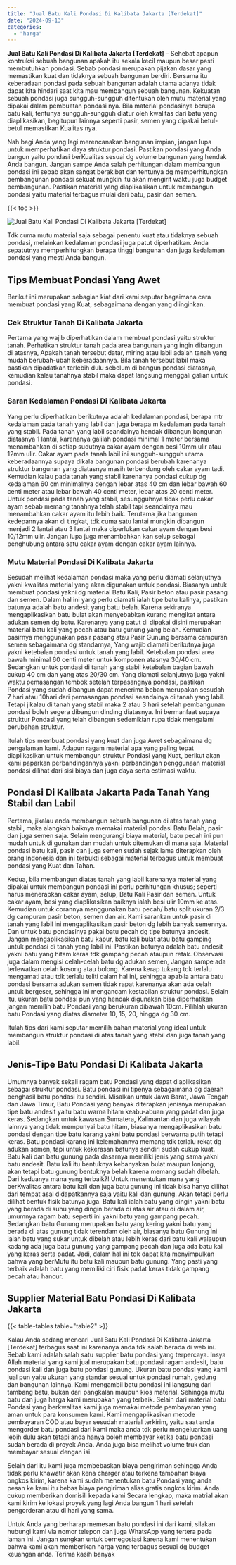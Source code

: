 ```yaml
---
title: "Jual Batu Kali Pondasi Di Kalibata Jakarta [Terdekat]"
date: "2024-09-13"
categories: 
  - "harga"
---
```


**Jual Batu Kali Pondasi Di Kalibata Jakarta \[Terdekat\]** – Sehebat apapun kontruksi sebuah bangunan apakah itu sekala kecil maupun besar pasti membutuhkan pondasi. Sebab pondasi merupakan pijakan dasar yang memastikan kuat dan tidaknya sebuah bangunan berdiri. Bersama itu keberadaan pondasi pada sebuah bangunan adalah utama adanya tidak dapat kita hindari saat kita mau membangun sebuah bangunan. Kekuatan sebuah pondasi juga sungguh-sungguh ditentukan oleh mutu material yang dipakai dalam pembuatan pondasi nya. Bila material pondasinya berupa batu kali, tentunya sungguh-sungguh diatur oleh kwalitas dari batu yang diaplikasikan, begitupun lainnya seperti pasir, semen yang dipakai betul-betul memastikan Kualitas nya.

Nah bagi Anda yang lagi merencanakan bangunan impian, jangan lupa untuk memperhatikan daya struktur pondasi. Pastikan pondasi yang Anda bangun yaitu pondasi berKualitas sesuai dg volume bangunan yang hendak Anda bangun. Jangan sampe Anda salah perhitungan dalam membangun pondasi ini sebab akan sangat berakibat dan tentunya dg memperhitungkan pembangunan pondasi sekuat mungkin itu akan mengirit waktu juga budget pembangunan. Pastikan material yang diaplikasikan untuk membangun pondasi yaitu material terbagus mulai dari batu, pasir dan semen.

{{< toc >}}

![Jual Batu Kali Pondasi Di Kalibata Jakarta [Terdekat]](/images/jual-batu-kali-14.png)

Tdk cuma mutu material saja sebagai penentu kuat atau tidaknya sebuah pondasi, melainkan kedalaman pondasi juga patut diperhatikan. Anda sepatutnya memperhitungkan berapa tinggi bangunan dan juga kedalaman pondasi yang mesti Anda bangun.

## Tips Membuat Pondasi Yang Awet

Berikut ini merupakan sebagian kiat dari kami seputar bagaimana cara membuat pondasi yang Kuat, sebagaimana dengan yang diinginkan.

### Cek Struktur Tanah Di Kalibata Jakarta

Pertama yang wajib diperhatikan dalam membuat pondasi yaitu struktur tanah. Perhatikan struktur tanah pada area bangunan yang ingin dibangun di atasnya, Apakah tanah tersebut datar, miring atau labil adalah tanah yang mudah berubah-ubah keberadaannya. Bila tanah tersebut labil maka pastikan dipadatkan terlebih dulu sebelum di bangun pondasi diatasnya, kemudian kalau tanahnya stabil maka dapat langsung menggali galian untuk pondasi.

### Saran Kedalaman Pondasi Di Kalibata Jakarta

Yang perlu diperhatikan berikutnya adalah kedalaman pondasi, berapa mtr kedalaman pada tanah yang labil dan juga berapa m kedalaman pada tanah yang stabil. Pada tanah yang labil seandainya hendak dibangun bangunan diatasnya 1 lantai, karenanya galilah pondasi minimal 1 meter bersama menambahkan di setiap sudutnya cakar ayam dengan besi 10mm ulir atau 12mm ulir. Cakar ayam pada tanah labil ini sungguh-sungguh utama keberadaannya supaya dikala bangunan pondasi berubah karenanya struktur bangunan yang diatasnya masih terbendung oleh cakar ayam tadi. Kemudian kalau pada tanah yang stabil karenanya pondasi cukup dg kedalaman 60 cm minimalnya dengan lebar atas 40 cm dan lebar bawah 60 centi meter atau lebar bawah 40 centi meter, lebar atas 20 centi meter. Untuk pondasi pada tanah yang stabil, sesungguhnya tidak perlu cakar ayam sebab memang tanahnya telah stabil tapi seandainya mau menambahkan cakar ayam itu lebih baik. Terutama jika bangunan kedepannya akan di tingkat, tdk cuma satu lantai mungkin dibangun menjadi 2 lantai atau 3 lantai maka diperlukan cakar ayam dengan besi 10/12mm ulir. Jangan lupa juga menambahkan kan selup sebagai penghubung antara satu cakar ayam dengan cakar ayam lainnya.

### Mutu Material Pondasi Di Kalibata Jakarta

Sesudah melihat kedalaman pondasi maka yang perlu diamati selanjutnya yakni kwalitas material yang akan digunakan untuk pondasi. Biasanya untuk membuat pondasi yakni dg material Batu Kali, Pasir beton atau pasir pasang dan semen. Dalam hal ini yang perlu diamati ialah tipe batu kalinya, pastikan batunya adalah batu andesit yang batu belah. Karena sekiranya mengaplikasikan batu bulat akan menyebabkan kurang mengikat antara adukan semen dg batu. Karenanya yang patut di dipakai disini merupakan material batu kali yang pecah atau batu gunung yang belah. Kemudian pasirnya menggunakan pasir pasang atau Pasir Gunung bersama campuran semen sebagaimana dg standarnya, Yang wajib diamati berikutnya juga yakni ketebalan pondasi untuk tanah yang labil. Ketebalan pondasi area bawah minimal 60 centi meter untuk komponen atasnya 30/40 cm. Sedangkan untuk pondasi di tanah yang stabil ketebalan bagian bawah cukup 40 cm dan yang atas 20/30 cm. Yang diamati selanjutnya juga yakni waktu pemasangan tembok setelah terpasangnya pondasi, pastikan Pondasi yang sudah dibangun dapat menerima beban merupakan sesudah 7 hari atau 10hari dari pemasangan pondasi seandainya di tanah yang labil. Tetapi jikalau di tanah yang stabil maka 2 atau 3 hari setelah pembangunan pondasi boleh segera dibangun dinding diatasnya. Ini bermanfaat supaya struktur Pondasi yang telah dibangun sedemikian rupa tidak mengalami perubahan struktur.

Itulah tips membuat pondasi yang kuat dan juga Awet sebagaimana dg pengalaman kami. Adapun ragam material apa yang paling tepat diaplikasikan untuk membangun struktur Pondasi yang Kuat, berikut akan kami paparkan perbandingannya yakni perbandingan penggunaan material pondasi dilihat dari sisi biaya dan juga daya serta estimasi waktu.

## Pondasi Di Kalibata Jakarta Pada Tanah Yang Stabil dan Labil

Pertama, jikalau anda membangun sebuah bangunan di atas tanah yang stabil, maka alangkah baiknya memakai material pondasi Batu Belah, pasir dan juga semen saja. Selain mengurangi biaya material, batu pecah ini pun mudah untuk di gunakan dan mudah untuk ditemukan di mana saja. Material pondasi batu kali, pasir dan juga semen sudah sejak lama diterapkan oleh orang Indonesia dan ini terbukti sebagai material terbagus untuk membuat pondasi yang Kuat dan Tahan.

Kedua, bila membangun diatas tanah yang labil karenanya material yang dipakai untuk membangun pondasi ini perlu perhitungan khusus; seperti harus menerapkan cakar ayam, selup, Batu Kali Pasir dan semen. Untuk cakar ayam, besi yang diaplikasikan baiknya ialah besi ulir 10mm ke atas. Kemudian untuk corannya menggunakan batu pecah/ batu split ukuran 2/3 dg campuran pasir beton, semen dan air. Kami sarankan untuk pasir di tanah yang labil ini mengaplikasikan pasir beton dg lebih banyak semennya. Dan untuk batu pondasinya pakai batu pecah dg tipe batunya andesit. Jangan mengaplikasikan batu kapur, batu kali bulat atau batu gamping untuk pondasi di tanah yang labil ini. Pastikan batunya adalah batu andesit yakni batu yang hitam keras tdk gampang pecah ataupun retak. Observasi juga dalam mengisi celah-celah batu dg adukan semen, Jangan sampe ada terlewatkan celah kosong atau bolong. Karena kerap tukang tdk terlalu mengamati atau tdk terlalu teliti dalam hal ini, sehingga apabila antara batu pondasi bersama adukan semen tidak rapat karenanya akan ada celah untuk bergeser, sehingga ini mengancam kestabilan struktur pondasi. Selain itu, ukuran batu pondasi pun yang hendak digunakan bisa diperhatikan jangan memilih batu Pondasi yang berukuran dibawah 10cm. Pilihlah ukuran batu Pondasi yang diatas diameter 10, 15, 20, hingga dg 30 cm.

Itulah tips dari kami seputar memilih bahan material yang ideal untuk membangun struktur pondasi di atas tanah yang stabil dan juga tanah yang labil.

## Jenis-Tipe Batu Pondasi Di Kalibata Jakarta

Umumnya banyak sekali ragam batu Pondasi yang dapat diaplikasikan sebagai struktur pondasi. Batu pondasi ini tipenya sebagaimana dg daerah penghasil batu pondasi itu sendiri. Misalkan untuk Jawa Barat, Jawa Tengah dan Jawa Timur, Batu Pondasi yang banyak diterapkan jenisnya merupakan tipe batu andesit yaitu batu warna hitam keabu-abuan yang padat dan juga keras. Sedangkan untuk kawasan Sumatera, Kalimantan dan juga wilayah lainnya yang tidak mempunyai batu hitam, biasanya mengaplikasikan batu pondasi dengan tipe batu karang yakni batu pondasi berwarna putih tetapi keras. Batu pondasi karang ini kelemahannya memang tdk terlalu rekat dg adukan semen, tapi untuk kekerasan batunya sendiri sudah cukup kuat. Batu kali dan batu gunung pada dasarnya memiliki jenis yang sama yakni batu andesit. Batu kali itu bentuknya kebanyakan bulat maupun lonjong, akan tetapi batu gunung bentuknya belah karena memang sudah dibelah. Dari keduanya mana yang terbaik?! Untuk menentukan mana yang berKwalitas antara batu kali dan juga batu gunung ini tidak bisa hanya dilihat dari tempat asal didapatkannya saja yaitu kali dan gunung. Akan tetapi perlu dilihat bentuk fisik batunya juga. Batu kali ialah batu yang dingin yakni batu yang berada di suhu yang dingin berada di atas air atau di dalam air, umumnya ragam batu seperti ini yakni batu yang gampang pecah. Sedangkan batu Gunung merupakan batu yang kering yakni batu yang berada di atas gunung tidak terendam oleh air, biasanya batu Gunung ini ialah batu yang sukar untuk dibelah atau lebih keras dari batu kali walaupun kadang ada juga batu gunung yang gampang pecah dan juga ada batu kali yang keras serta padat. Jadi, dalam hal ini tdk dapat kita menyimpulkan bahwa yang berMutu itu batu kali maupun batu gunung. Yang pasti yang terbaik adalah batu yang memiliki ciri fisik padat keras tidak gampang pecah atau hancur.

## Supplier Material Batu Pondasi Di Kalibata Jakarta

{{< table-tables table="table2" >}}

Kalau Anda sedang mencari Jual Batu Kali Pondasi Di Kalibata Jakarta \[Terdekat\] terbagus saat ini karenanya anda tdk salah berada di web ini. Sebab kami adalah salah satu supplier batu pondasi yang terpercaya. Insya Allah material yang kami jual merupakan batu pondasi ragam andesit, batu pondasi kali dan juga batu pondasi gunung. Ukuran batu pondasi yang kami jual pun yaitu ukuran yang standar sesuai untuk pondasi rumah, gedung dan bangunan lainnya. Kami mengambil batu pondasi ini langsung dari tambang batu, bukan dari pangkalan maupun kios material. Sehingga mutu batu dan juga harga kami merupakan yang terbaik. Selain dari material batu Pondasi yang berkwalitas kami juga memakai metode pembayaran yang aman untuk para konsumen kami. Kami mengaplikasikan metode pembayaran COD atau bayar sesudah material terkirim, yaitu saat anda mengorder batu pondasi dari kami maka anda tdk perlu mengeluarkan uang lebih dulu akan tetapi anda hanya boleh membayar ketika batu pondasi sudah berada di proyek Anda. Anda juga bisa melihat volume truk dan membayar sesuai dengan isi.

Selain dari itu kami juga membebaskan biaya pengiriman sehingga Anda tidak perlu khawatir akan kena charger atau terkena tambahan biaya ongkos kirim, karena kami sudah menentukan batu Pondasi yang anda pesan ke kami itu bebas biaya pengiriman alias gratis ongkos kirim. Anda cukup memberikan domisili kepada kami Secara lengkap, maka matrial akan kami kirim ke lokasi proyek yang lagi Anda bangun 1 hari setelah pengorderan atau di hari yang sama.

Untuk Anda yang berharap memesan batu pondasi ini dari kami, silakan hubungi kami via nomor telepon dan juga WhatsApp yang tertera pada laman ini. Jangan sungkan untuk bernegosiasi karena kami menentukan bahwa kami akan memberikan harga yang terbagus sesuai dg budget keuangan anda. Terima kasih banyak
